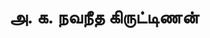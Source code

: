---
layout: tagpage
title: "அ. க. நவநீத கிருட்டிணன்"
tag:  அ. க. நவநீத கிருட்டிணன்
description: அ. க. நவநீத கிருட்டிணன் நூல்கள்
robots: noindex
---